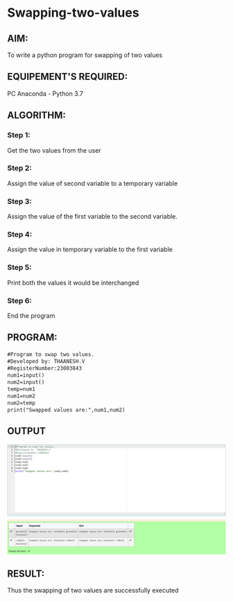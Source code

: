 # Swapping-two-values
## AIM:
To write a python program for swapping of two values
## EQUIPEMENT'S REQUIRED: 
PC
Anaconda - Python 3.7
## ALGORITHM: 
### Step 1:
Get the two values from the user
### Step 2: 
Assign the value of second variable to a temporary variable 
### Step 3: 
Assign the value of the first variable to the second variable.
### Step 4:  
Assign the value in temporary variable to the first variable
### Step 5: 
Print both the values it would be interchanged
### Step 6: 
End the program
## PROGRAM:
```
#Program to swap two values.
#Developed by: THAANESH.V
#RegisterNumber:23003843
num1=input()
num2=input()
temp=num1
num1=num2
num2=temp
print("Swapped values are:",num1,num2)
```
## OUTPUT
![output](/Screenshot%202023-07-25%20133321.png)


## RESULT:
Thus the swapping of two values are successfully executed



